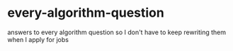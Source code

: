 # every-algorithm-question
answers to every algorithm question so I don't have to keep rewriting them when I apply for jobs
